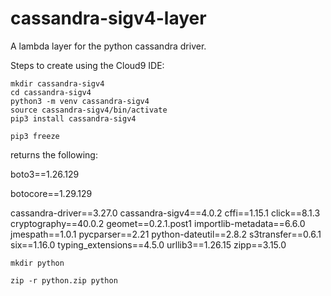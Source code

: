 # cassandra-sigv4-layer

A lambda layer for the python cassandra driver.

Steps to create using the Cloud9 IDE:

```
mkdir cassandra-sigv4
cd cassandra-sigv4
python3 -m venv cassandra-sigv4
source cassandra-sigv4/bin/activate
pip3 install cassandra-sigv4

```

```
pip3 freeze
```

returns the following:

boto3==1.26.129

botocore==1.29.129

cassandra-driver==3.27.0
cassandra-sigv4==4.0.2
cffi==1.15.1
click==8.1.3
cryptography==40.0.2
geomet==0.2.1.post1
importlib-metadata==6.6.0
jmespath==1.0.1
pycparser==2.21
python-dateutil==2.8.2
s3transfer==0.6.1
six==1.16.0
typing_extensions==4.5.0
urllib3==1.26.15
zipp==3.15.0


```
mkdir python
```


```
zip -r python.zip python
```
